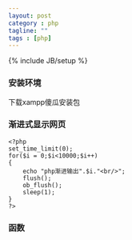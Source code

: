```yaml
---
layout: post
category : php
tagline: ""
tags : [php]
---
```

{% include JB/setup %}

### 安装环境

下载xampp傻瓜安装包

###  渐进式显示网页

	<?php
	set_time_limit(0);
	for($i = 0;$i<10000;$i++)
	{
		echo "php渐进输出".$i."<br/>";
		flush();
		ob_flush();
		sleep(1);
	}
	?>
	
### 函数

